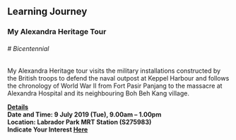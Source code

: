 <!-- ---
title: 'Learning Festival 1-19 July 2019'
permalink: '/events/learning-journeys/event-details/lj_ alexandratour'/
breadcrumb: 'Learning Journey'

--- -->


## Learning Journey
### My Alexandra Heritage Tour

###### _# Bicentennial_ 

My Alexandra Heritage tour visits the military installations constructed by the British troops to defend the naval outpost at Keppel Harbour and follows the chronology of World War II from Fort Pasir Panjang to the massacre at Alexandra Hospital and its neighbouring Boh Beh Kang village.

<b><u>Details</u><br>
**Date and Time: 9 July 2019 (Tue), 9.00am – 1.00pm** <br>
**Location: Labrador Park MRT Station (S275983)** <br>
**Indicate Your Interest [Here](https://www.eventbrite.sg/e/my-alexandra-heritage-tour-tickets-63638171484)** 

